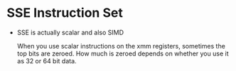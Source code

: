 # SSE Instruction Set

- SSE is actually scalar and also SIMD

    When you use scalar instructions on the xmm registers, sometimes
    the top bits are zeroed. How much is zeroed depends on whether you use it 
    as 32 or 64 bit data.